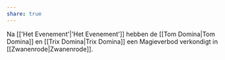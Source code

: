 ```yaml
---
share: true
---
```

Na [['Het Evenement'|'Het Evenement']] hebben de [[Tom Domina|Tom Domina]] en [[Trix Domina|Trix Domina]] een Magieverbod verkondigt in [[Zwanenrode|Zwanenrode]]. 